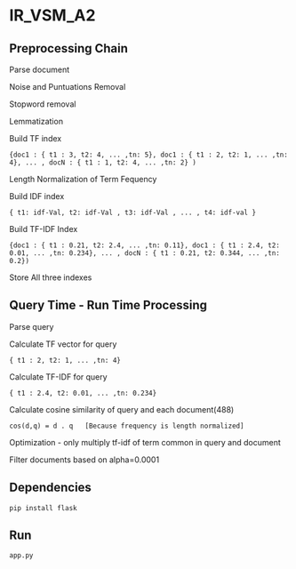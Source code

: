 # IR_VSM_A2

##   Preprocessing Chain
    
  Parse document
    
  Noise and Puntuations Removal
    
  Stopword removal

  Lemmatization

  Build TF index     
  
    {doc1 : { t1 : 3, t2: 4, ... ,tn: 5}, doc1 : { t1 : 2, t2: 1, ... ,tn: 4}, ... , docN : { t1 : 1, t2: 4, ... ,tn: 2} )  
       
  Length Normalization of Term Fequency
    
  Build IDF index     
    
    { t1: idf-Val, t2: idf-Val , t3: idf-Val , ... , t4: idf-val }
    
  Build TF-IDF Index  
    
    {doc1 : { t1 : 0.21, t2: 2.4, ... ,tn: 0.11}, doc1 : { t1 : 2.4, t2: 0.01, ... ,tn: 0.234}, ... , docN : { t1 : 0.21, t2: 0.344, ... ,tn: 0.2})

  Store All three indexes

##  Query Time - Run Time Processing

  Parse query
    
  Calculate TF vector for query 
  
    { t1 : 2, t2: 1, ... ,tn: 4}
    
  Calculate TF-IDF for query 
  
    { t1 : 2.4, t2: 0.01, ... ,tn: 0.234}

  Calculate cosine similarity of query and each document(488)
    
    cos(d,q) = d . q   [Because frequency is length normalized] 
    
  Optimization - only multiply tf-idf of term common in query and document

  Filter documents based on alpha=0.0001

## Dependencies

    pip install flask
  
## Run
  
    app.py
